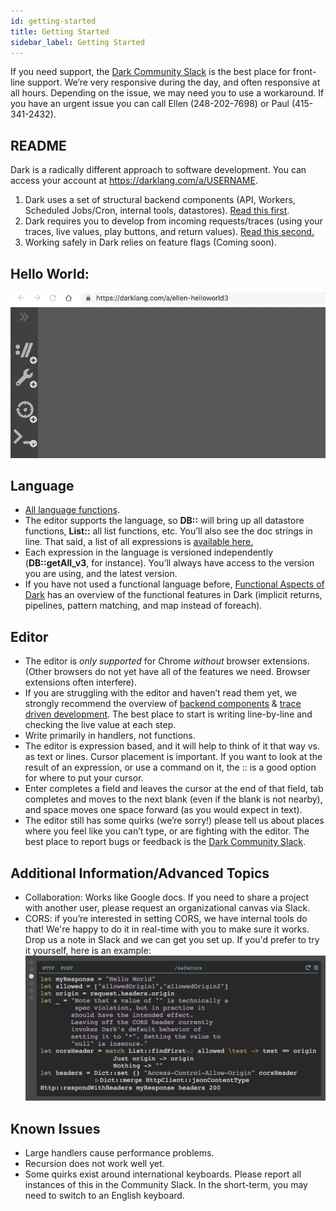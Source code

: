 ```yaml
---
id: getting-started
title: Getting Started
sidebar_label: Getting Started
---
```


If you need support, the [Dark Community Slack](https://darklang.com/slack-invite) is the best place for front-line support. We’re very responsive during the day, and often responsive at all hours. Depending on the issue, we may need you to use a workaround. If you have an urgent issue you can call Ellen (248-202-7698) or Paul (415-341-2432).

## **README**

Dark is a radically different approach to software development. You can access your account at https://darklang.com/a/USERNAME.

1. Dark uses a set of structural backend components (API, Workers, Scheduled Jobs/Cron, internal tools, datastores). [Read this first](dark-backend-components.md).
2. Dark requires you to develop from incoming requests/traces (using your traces, live values, play buttons, and return values). [Read this second.](trace-driven-development)
3. Working safely in Dark relies on feature flags (Coming soon).

## Hello World:

![Hello World](assets/helloworld.gif)

## Language

- [All language functions](https://ops-documentation.builtwithdark.com/?pretty=1).
- The editor supports the language, so **DB::** will bring up all datastore functions, **List::** all list functions, etc. You’ll also see the doc strings in line. That said, a list of all expressions is [available here.](https://ops-documentation.builtwithdark.com/?pretty=1)
- Each expression in the language is versioned independently (**DB::getAll_v3**, for instance). You’ll always have access to the version you are using, and the latest version.
- If you have not used a functional language before, [Functional Aspects of Dark](functional-aspects.md) has an overview of the functional features in Dark (implicit returns, pipelines, pattern matching, and map instead of foreach).

## Editor

- The editor is *only supported* for Chrome *without* browser extensions. (Other browsers do not yet have all of the features we need. Browser extensions often interfere).
- If you are struggling with the editor and haven’t read them yet, we strongly recommend the overview of [backend components](dark-backend-components.md) & [trace driven development](trace-driven-development.md). The best place to start is writing line-by-line and checking the live value at each step.
- Write primarily in handlers, not functions.
- The editor is expression based, and it will help to think of it that way vs. as text or lines. Cursor placement is important. If you want to look at the result of an expression, or use a command on it, the :: is a good option for where to put your cursor.
- Enter completes a field and leaves the cursor at the end of that field, tab completes and moves to the next blank (even if the blank is not nearby), and space moves one space forward (as you would expect in text).
- The editor still has some quirks (we’re sorry!) please tell us about places where you feel like you can’t type, or are fighting with the editor. The best place to report bugs or feedback is the [Dark Community Slack](https://darklang.com/slack-invite).

## Additional Information/Advanced Topics

- Collaboration: Works like Google docs. If you need to share a project with another user, please request an organizational canvas via Slack.
- CORS: if you’re interested in setting CORS, we have internal tools do that! We're happy to do it in real-time with you to make sure it works. Drop us a note in Slack and we can get you set up. If you'd prefer to try it yourself, here is an example:
![CORS example](assets/cors.png)

## Known Issues

- Large handlers cause performance problems.
- Recursion does not work well yet.
- Some quirks exist around international keyboards. Please report all instances of this in the Community Slack. In the short-term, you may need to switch to an English keyboard.

